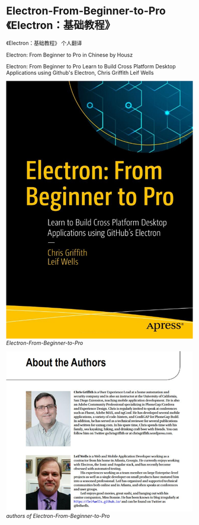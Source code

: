 # Electron-From-Beginner-to-Pro 《Electron：基础教程》
《Electron：基础教程》 个人翻译

Electron: From Beginner to Pro in Chinese by Housz


Electron: From Beginner to Pro Learn to Build Cross Platform Desktop Applications using Github's Electron, Chris Griffith Leif Wells


![cover](https://github.com/Housz/Electron-From-Beginner-to-Pro/blob/master/imgs/cover.jpg)    
*Electron-From-Beginner-to-Pro*   

![authors](https://github.com/Housz/Electron-From-Beginner-to-Pro/blob/master/imgs/authors.jpg)    
*authors of Electron-From-Beginner-to-Pro*   


